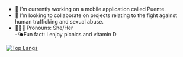 
- 🌱 I’m currently working on a mobile application called Puente.<br>
- 👯 I’m looking to collaborate on projects relating to the fight against human trafficking and sexual abuse.<br>
- 🙋🏽‍♀️ Pronouns: She/Her<br>
-🌤Fun fact: I enjoy picnics and vitamin D<br>



[![Top Langs](https://github-readme-stats.vercel.app/api/top-langs/?username=bargavi-dev)](https://github.com/bargavi-dev/github-readme-stats)

